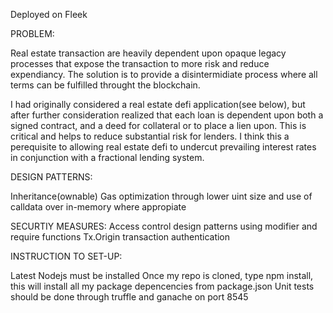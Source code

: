 Deployed on Fleek

PROBLEM:

Real estate transaction are heavily dependent upon opaque legacy processes that expose the transaction to more risk and reduce expendiancy.
The solution is to provide a disintermidiate process where all terms can be fulfilled throught the blockchain.

I had originally considered a real estate defi application(see below), but after further consideration realized that each loan is dependent upon 
both a signed contract, and a deed for collateral or to place a lien upon. This is critical and helps to reduce substantial risk for lenders. I think this a perequisite to allowing real estate defi to undercut prevailing interest rates in conjunction with a fractional lending system.


DESIGN PATTERNS:

Inheritance(ownable)
Gas optimization through lower uint size and use of calldata over in-memory where appropiate

SECURTIY MEASURES:
Access control design patterns using modifier and require functions
Tx.Origin transaction authentication

INSTRUCTION TO SET-UP:

Latest Nodejs must be installed
Once my repo is cloned, type npm install, this will install all my package depencencies from package.json
Unit tests should be done through truffle and ganache on port 8545
